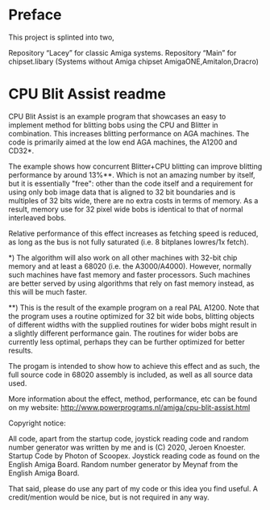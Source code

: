 # Preface

This project is splinted into two, 

Repository “Lacey” for classic Amiga systems.
Repository “Main” for chipset.libary (Systems without Amiga chipset AmigaONE,Amitalon,Dracro)

# CPU Blit Assist readme

CPU Blit Assist is an example program that showcases an easy to implement
method for blitting bobs using the CPU and Blitter in combination. This
increases blitting performance on AGA machines. The code is primarily aimed 
at the low end AGA machines, the A1200 and CD32*.

The example shows how concurrent Blitter+CPU blitting can improve blitting
performance by around 13%**. Which is not an amazing number by itself, but it
is essentially "free": other than the code itself and a requirement for using
only bob image data that is aligned to 32 bit boundaries and is multiples of
32 bits wide, there are no extra costs in terms of memory. As a result, 
memory use for 32 pixel wide bobs is identical to that of normal interleaved
bobs.

Relative performance of this effect increases as fetching speed is reduced, 
as long as the bus is not fully saturated (i.e. 8 bitplanes lowres/1x fetch).

*) The algorithm will also work on all other machines with 32-bit chip memory
   and at least a 68020 (i.e. the A3000/A4000). However, normally such 
   machines have fast memory and faster processors. Such machines are better
   served by using algorithms that rely on fast memory instead, as this will 
   be much faster.

**) This is the result of the example program on a real PAL A1200. Note that
    the program uses a routine optimized for 32 bit wide bobs, blitting 
    objects of different widths with the supplied routines for wider bobs 
    might result in a slightly different performance gain. The routines for 
    wider bobs are currently less optimal, perhaps they can be further 
    optimized for better results.

The progam is intended to show how to achieve this effect and as such, the 
full source code in 68020 assembly is included, as well as all source data 
used.


More information about the effect, method, performance, etc can be found on 
my website: http://www.powerprograms.nl/amiga/cpu-blit-assist.html

Copyright notice:

All code, apart from the startup code, joystick reading code and random 
number generator was written by me and is (C) 2020, Jeroen Knoester. Startup
Code by Photon of Scoopex. Joystick reading code as found on the English 
Amiga Board. Random number generator by Meynaf from the English Amiga Board.


That said, please do use any part of my code or this idea you find useful. A
credit/mention would be nice, but is not required in any way.
